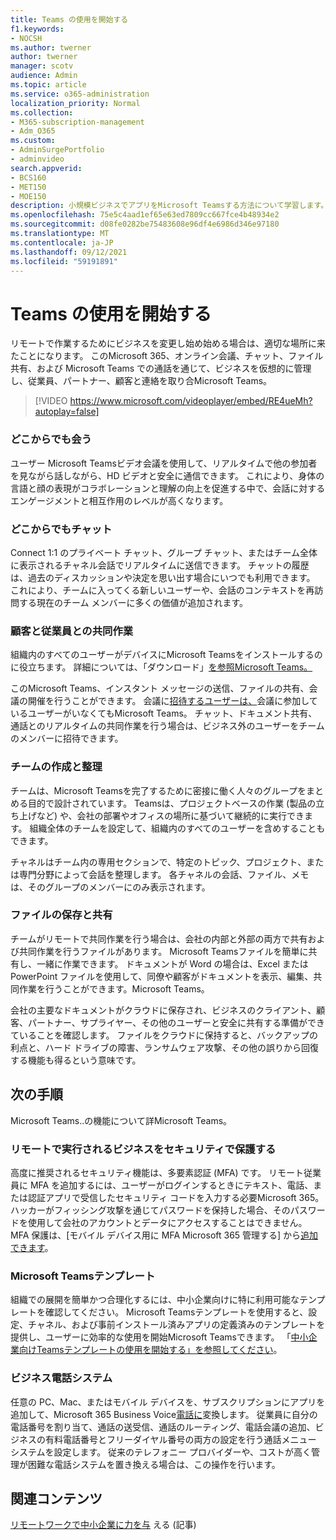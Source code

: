 ```yaml
---
title: Teams の使用を開始する
f1.keywords:
- NOCSH
ms.author: twerner
author: twerner
manager: scotv
audience: Admin
ms.topic: article
ms.service: o365-administration
localization_priority: Normal
ms.collection:
- M365-subscription-management
- Adm_O365
ms.custom:
- AdminSurgePortfolio
- adminvideo
search.appverid:
- BCS160
- MET150
- MOE150
description: 小規模ビジネスでアプリをMicrosoft Teamsする方法について学習します。
ms.openlocfilehash: 75e5c4aad1ef65e63ed7809cc667fce4b48934e2
ms.sourcegitcommit: d08fe0282be75483608e96df4e6986d346e97180
ms.translationtype: MT
ms.contentlocale: ja-JP
ms.lasthandoff: 09/12/2021
ms.locfileid: "59191891"
---
```

# <a name="get-started-with-teams"></a>Teams の使用を開始する

リモートで作業するためにビジネスを変更し始め始める場合は、適切な場所に来たことになります。 このMicrosoft 365、オンライン会議、チャット、ファイル共有、および Microsoft Teams での通話を通じて、ビジネスを仮想的に管理し、[](https://www.microsoft.com/microsoft-teams/instant-messaging?ocid=oo_support_mix_marvel_ups_support_smcteamsmb_inline)従業員、パートナー、顧客と連絡を取り合Microsoft Teams。 

> [!VIDEO https://www.microsoft.com/videoplayer/embed/RE4ueMh?autoplay=false]

### <a name="meet-from-anywhere"></a>どこからでも会う

ユーザー Microsoft Teamsビデオ会議を使用して、リアルタイムで他の参加者を見ながら話しながら、HD ビデオと安全に通信できます。 これにより、身体の言語と顔の表現がコラボレーションと理解の向上を促進する中で、会話に対するエンゲージメントと相互作用のレベルが高くなります。

### <a name="chat-from-anywhere"></a>どこからでもチャット

Connect 1:1 のプライベート チャット、グループ チャット、またはチーム全体に表示されるチャネル会話でリアルタイムに送信できます。 チャットの履歴は、過去のディスカッションや決定を思い出す場合にいつでも利用できます。 これにより、チームに入ってくる新しいユーザーや、会話のコンテキストを再訪問する現在のチーム メンバーに多くの価値が追加されます。

### <a name="collaborate-with-customers-and-employees"></a>顧客と従業員との共同作業

組織内のすべてのユーザーがデバイスにMicrosoft Teamsをインストールするのに役立ちます。 詳細については、「ダウンロード」[を参照Microsoft Teams。](https://aka.ms/downloadteams)

このMicrosoft Teams、インスタント メッセージの送信、ファイルの共有、会議の開催を行うことができます。 会議に[招待するユーザーは、](schedule-guest-meeting.md)会議に参加しているユーザーがいなくてもMicrosoft Teams。 チャット、ドキュメント共有、通話とのリアルタイムの共同作業を行う場合は、ビジネス外のユーザーをチームのメンバーに招待できます。

### <a name="create-and-organize-teams"></a>チームの作成と整理

チームは、Microsoft Teamsを完了するために密接に働く人々のグループをまとめる目的で設計されています。 Teamsは、プロジェクトベースの作業 (製品の立ち上げなど) や、会社の部署やオフィスの場所に基づいて継続的に実行できます。 組織全体のチームを設定して、組織内のすべてのユーザーを含めすることもできます。

チャネルはチーム内の専用セクションで、特定のトピック、プロジェクト、または専門分野によって会話を整理します。 各チャネルの会話、ファイル、メモは、そのグループのメンバーにのみ表示されます。

### <a name="store-and-share-files"></a>ファイルの保存と共有

チームがリモートで共同作業を行う場合は、会社の内部と外部の両方で共有および共同作業を行うファイルがあります。 Microsoft Teamsファイルを簡単に共有し、一緒に作業できます。 ドキュメントが Word の場合は、Excel または PowerPoint ファイルを使用して、同僚や顧客がドキュメントを表示、編集、共同作業を行うことができます。Microsoft Teams。

会社の主要なドキュメントがクラウドに保存され、ビジネスのクライアント、顧客、パートナー、サプライヤー、その他のユーザーと安全に共有する準備ができていることを確認します。 ファイルをクラウドに保持すると、バックアップの利点と、ハード ドライブの障害、ランサムウェア攻撃、その他の誤りから回復する機能も得るという意味です。

## <a name="next-steps"></a>次の手順

Microsoft Teams..の機能について詳Microsoft Teams。

### <a name="secure-your-business-as-it-runs-remotely"></a>リモートで実行されるビジネスをセキュリティで保護する

高度に推奨されるセキュリティ機能は、多要素認証 (MFA) です。 リモート従業員に MFA を追加するには、ユーザーがログインするときにテキスト、電話、または認証アプリで受信したセキュリティ コードを入力する必要Microsoft 365。 ハッカーがフィッシング攻撃を通じてパスワードを保持した場合、そのパスワードを使用して会社のアカウントとデータにアクセスすることはできません。 MFA 保護は、[モバイル デバイス用に MFA Microsoft 365 管理する] から[追加できます](set-up-mfa.md)。

### <a name="microsoft-teams-templates"></a>Microsoft Teamsテンプレート

組織での展開を簡単かつ合理化するには、中小企業向けに特に利用可能なテンプレートを確認してください。 Microsoft Teamsテンプレートを使用すると、設定、チャネル、および事前インストール済みアプリの定義済みのテンプレートを提供し、ユーザーに効率的な使用を開始Microsoft Teamsできます。 「[中小企業向けTeamsテンプレートの使用を開始する」を参照してください](/microsoftteams/smb-templates)。

### <a name="business-phone-system"></a>ビジネス電話システム

任意の PC、Mac、またはモバイル デバイスを、サブスクリプションにアプリを追加して、Microsoft 365 Business Voice[電話に](https://aka.ms/getbusinessvoice)変換します。 従業員に自分の電話番号を割り当て、通話の送受信、通話のルーティング、電話会議の追加、ビジネスの有料電話番号とフリーダイヤル番号の両方の設定を行う通話メニュー システムを設定します。 従来のテレフォニー プロバイダーや、コストが高く管理が困難な電話システムを置き換える場合は、この操作を行います。

## <a name="related-content"></a>関連コンテンツ

[リモートワークで中小企業に力を与](../admin/misc/empower-your-small-business-with-remote-work.md) える (記事)